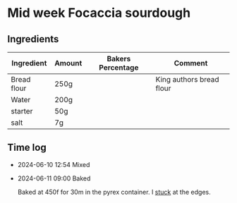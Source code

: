 # Mid week Focaccia sourdough

## Ingredients

| Ingredient  | Amount | Bakers Percentage | Comment                  |
| ----------- | ------ | ----------------- | ------------------------ |
| Bread flour | 250g   |                   | King authors bread flour |
| Water       | 200g   |                   |                          |
| starter     | 50g    |                   |                          |
| salt        | 7g     |                   |                          |

## Time log

- 2024-06-10 12:54 Mixed
- 2024-06-11 09:00 Baked

  Baked at 450f for 30m in the pyrex container. I [stuck](../592) at the edges.